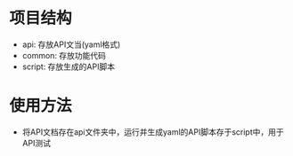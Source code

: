 # 项目结构
- api: 存放API文当(yaml格式)
- common: 存放功能代码
- script: 存放生成的API脚本

# 使用方法
- 将API文档存在api文件夹中，运行并生成yaml的API脚本存于script中，用于API测试